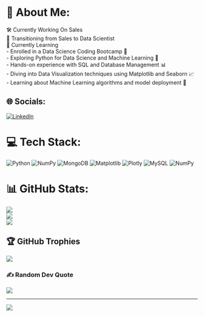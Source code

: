 # 💫 About Me:
🛠️ Currently Working On Sales<br>🚀 Transitioning from Sales to Data Scientist<br>🌱 Currently Learning<br>- Enrolled in a Data Science Coding Bootcamp 🚀<br>- Exploring Python for Data Science and Machine Learning 🐍<br>- Hands-on experience with SQL and Database Management 📊<br>- Diving into Data Visualization techniques using Matplotlib and Seaborn 📈<br>- Learning about Machine Learning algorithms and model deployment 🤖


## 🌐 Socials:
[![LinkedIn](https://img.shields.io/badge/LinkedIn-%230077B5.svg?logo=linkedin&logoColor=white)](https://linkedin.com/in/linkedin.com/in/marynabilash) 

# 💻 Tech Stack:
![Python](https://img.shields.io/badge/python-3670A0?style=for-the-badge&logo=python&logoColor=ffdd54) ![NumPy](https://img.shields.io/badge/numpy-%23013243.svg?style=for-the-badge&logo=numpy&logoColor=white) ![MongoDB](https://img.shields.io/badge/MongoDB-%234ea94b.svg?style=for-the-badge&logo=mongodb&logoColor=white) ![Matplotlib](https://img.shields.io/badge/Matplotlib-%23ffffff.svg?style=for-the-badge&logo=Matplotlib&logoColor=black) ![Plotly](https://img.shields.io/badge/Plotly-%233F4F75.svg?style=for-the-badge&logo=plotly&logoColor=white) ![MySQL](https://img.shields.io/badge/mysql-%2300000f.svg?style=for-the-badge&logo=mysql&logoColor=white) ![NumPy](https://img.shields.io/badge/numpy-%23013243.svg?style=for-the-badge&logo=numpy&logoColor=white)
# 📊 GitHub Stats:
![](https://github-readme-stats.vercel.app/api?username=MarynaBilash&theme=dark&hide_border=false&include_all_commits=false&count_private=false)<br/>
![](https://github-readme-streak-stats.herokuapp.com/?user=MarynaBilash&theme=dark&hide_border=false)<br/>
![](https://github-readme-stats.vercel.app/api/top-langs/?username=MarynaBilash&theme=dark&hide_border=false&include_all_commits=false&count_private=false&layout=compact)

## 🏆 GitHub Trophies
![](https://github-profile-trophy.vercel.app/?username=MarynaBilash&theme=tokyonight&no-frame=false&no-bg=false&margin-w=4)

### ✍️ Random Dev Quote
![](https://quotes-github-readme.vercel.app/api?type=horizontal&theme=dark)

---
[![](https://visitcount.itsvg.in/api?id=MarynaBilash&icon=0&color=0)](https://visitcount.itsvg.in)

<!-- Proudly created with GPRM ( https://gprm.itsvg.in ) -->
